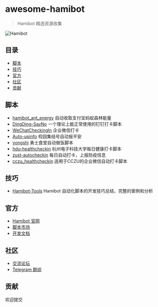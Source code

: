 # awesome-hamibot
> Hamibot 精选资源收集

![Hamibot](https://repository-images.githubusercontent.com/317106172/7d373900-616e-11eb-9170-ba931b11f1cb)

## 目录

- [脚本](#脚本)
- [技巧](#技巧)
- [官方](#官方)
- [社区](#社区)
- [贡献](#贡献)

## 脚本

- [hamibot_ant_energy](https://github.com/twocold0451/hamibot_ant_energy) 自动收取支付宝蚂蚁森林能量
- [DingDing-SayNo](https://github.com/fangyk-rel/DingDing-SayNo) 一个理论上能正常使用的钉钉打卡脚本
- [WeChatCheckingIn](https://github.com/hlsky1988/WeChatCheckingIn) 企业微信打卡
- [Auto-upinfo](https://github.com/cnsource/Auto-upinfo) 校园集结号自动报平安
- [yongshi](https://github.com/fnoopv/yongshi) 勇士食堂自动做饭脚本
- [hdu-healthcheckin](https://github.com/Leo-Mu/hdu-healthcheckin) 杭州电子科技大学每日健康打卡脚本
- [zust-autocheckin](https://github.com/ShaoaAllen/zust-autocheckin) 每日自动打卡，上报防疫信息
- [cczu_healthcheckin](https://github.com/HellSakura/cczu_healthcheckin) 适用于CCZU的企业微信自动打卡脚本


## 技巧

- [Hamibot-Tools](https://github.com/cnsource/Hamibot-Tools) Hamibot 自动化脚本的开发技巧总结，完整的案例和分析

## 官方

- [Hamibot 官网](https://hamibot.com/)
- [脚本市场](https://hamibot.com/marketplace)
- [开发文档](https://docs.hamibot.com/)

## 社区

- [交流论坛](https://shadowq.com/n-Hamibot-1.html)
- [Telegram 群组](https://t.me/HamibotChat)

## 贡献

欢迎提交
